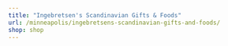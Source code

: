 ```yaml
---
title: "Ingebretsen's Scandinavian Gifts & Foods"
url: /minneapolis/ingebretsens-scandinavian-gifts-and-foods/
shop: shop
---
```

